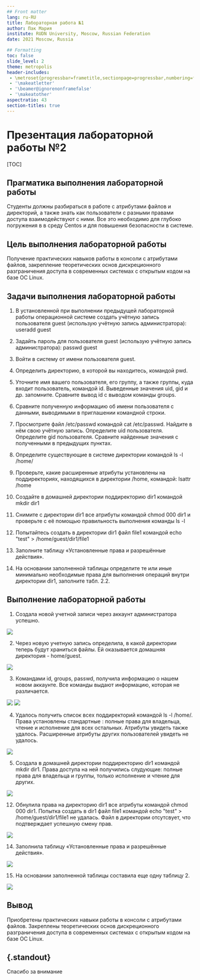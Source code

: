 ```yaml
---
## Front matter
lang: ru-RU
title: Лабораторная работа №1
author: Пак Мария 
institute: RUDN University, Moscow, Russian Federation
date: 2021 Moscow, Russia

## Formatting
toc: false
slide_level: 2
theme: metropolis
header-includes: 
 - \metroset{progressbar=frametitle,sectionpage=progressbar,numbering=fraction}
 - '\makeatletter'
 - '\beamer@ignorenonframefalse'
 - '\makeatother'
aspectratio: 43
section-titles: true
---
```


# Презентация лабораторной работы №2
[TOC]

## Прагматика выполнения лабораторной работы

Студенты должны разбираться в работе с атрибутами файлов и директорий, а также знать как пользователи с разными правами доступа взаимодействуют с ними. Все это необходимо для глубоко погружения в в среду Centos и для повышения безопасности в системе.


## Цель выполнения лабораторной работы

Получение практических навыков работы в консоли с атрибутами файлов, закрепление теоретических основ дискреционного разграничения доступа в современных системах с открытым кодом на базе ОС Linux.


## Задачи выполнения лабораторной работы

1. В установленной при выполнении предыдущей лабораторной работы операционной системе создать учётную запись пользователя guest (использую учётную запись администратора): useradd guest

2. Задайть пароль для пользователя guest (использую учётную запись администратора): passwd guest

3. Войти в систему от имени пользователя guest.

4. Определить директорию, в которой вы находитесь, командой pwd. 


6. Уточните имя вашего пользователя, его группу, а также группы, куда входит пользователь, командой id. Выведенные значения uid, gid и др. запомните. Сравните вывод id с выводом команды groups.

7. Сравните полученную информацию об имени пользователя с данными, выводимыми в приглашении командной строки.

8. Просмотрите файл /etc/passwd командой cat /etc/passwd. Найдите в нём свою учётную запись. Определите uid пользователя. Определите gid пользователя. Сравните найденные значения с полученными в предыдущих пунктах.

9. Определите существующие в системе директории командой ls -l /home/

10. Проверьте, какие расширенные атрибуты установлены на поддиректориях, находящихся в директории /home, командой: lsattr /home

11. Создайте в домашней директории поддиректорию dir1 командой mkdir dir1

12. Снимите с директории dir1 все атрибуты командой chmod 000 dir1 и проверьте с её помощью правильность выполнения команды ls -l

13. Попытайтесь создать в директории dir1 файл file1 командой echo "test" > /home/guest/dir1/file1

14. Заполните таблицу «Установленные права и разрешённые действия».

15. На основании заполненной таблицы определите те или иные минимально необходимые права для выполнения операций внутри директории dir1, заполните табл. 2.2.

## Выполнение лабораторной работы

1. Создала новой учетной записи через аккаунт администратора  успешно.

![](image/report2_2.png)

2. Через новую учетную запись определила, в какой директории теперь будут храниться файлы.  Ей оказывается домашняя директория - home/guest. 

![](image/report2_4.png)

3. Командами id, groups, passwd, получила информацию о нашем новом аккаунте. Все команды выдают информацию, которая не различается.

![](image/report2_7.png)
![](image/report2_9.png)

4. Удалось получить список всех поддиректорий командой  ls -l /home/. Права установлены стандартные : полные права для владельца, чтение и исполнение для всех остальных. Атрибуты увидеть также удалось. Расширенные атрибуты других пользователей увидеть не удалось.

![](image/report2_11.png)

5. Создала в  домашней директории поддиректорию dir1 командой mkdir dir1. Права доступа на ней получились слудующие: полные права для владельца и группы, только исполнение и чтение для других.

![](image/report2_12.png)

12. Обнулила права на директорию dir1 все атрибуты командой chmod 000 dir1. Попытка создать в dir1 файл file1 командой echo "test" > /home/guest/dir1/file1 не удалась.  Файл в директории отсутсвует, что подтверждает успешную смену прав.

![](image/report2_14.png)

14. Заполнила таблицу «Установленные права и разрешённые действия».

![](image/report2_15.png)

15. На основании заполненной таблицы составила еще одну таблицу 2.

![](image/report2_16.png)



## Вывод

Приобретены практических навыки работы в консоли с атрибутами файлов. Закреплены теоретических основ дискреционного разграничения доступа в современных системах с открытым кодом на базе ОС Linux.


## {.standout}

Спасибо за внимание 